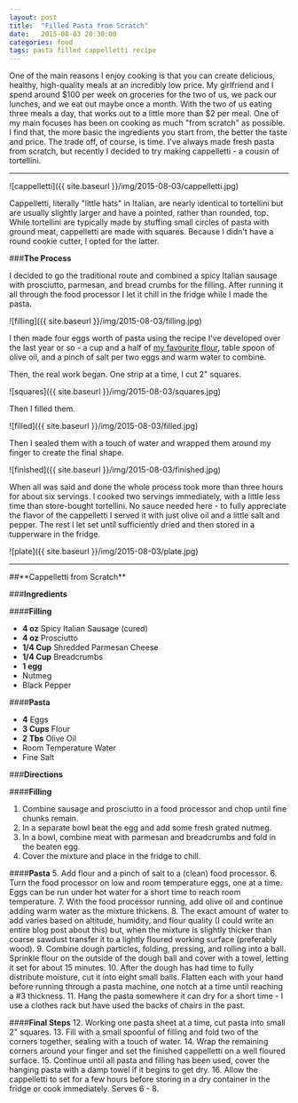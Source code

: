```yaml
---
layout: post
title:  "Filled Pasta from Scratch"
date:   2015-08-03 20:30:00
categories: food
tags: pasta filled cappelletti recipe
---
```


One of the main reasons I enjoy cooking is that you can create delicious, healthy, high-quality meals at an incredibly low price. My girlfriend and I spend around $100 per week on groceries for the two of us, we pack our lunches, and we eat out maybe once a month. With the two of us eating three meals a day, that works out to a little more than $2 per meal. One of my main focuses has been on cooking as much "from scratch" as possible. I find that, the more basic the ingredients you start from, the better the taste and price. The trade off, of course, is time. I've always made fresh pasta from scratch, but recently I decided to try making cappelletti - a cousin of tortellini.

---

![cappelletti]({{ site.baseurl }}/img/2015-08-03/cappelletti.jpg)

Cappelletti, literally "little hats" in Italian, are nearly identical to tortellini but are usually slightly larger and have a pointed, rather than rounded, top. While tortellini are typically made by stuffing small circles of pasta with ground meat, cappelletti are made with squares. Because I didn't have a round cookie cutter, I opted for the latter.

###**The Process**

I decided to go the traditional route and combined a spicy Italian sausage with prosciutto, parmesan, and bread crumbs for the filling. After running it all through the food processor I let it chill in the fridge while I made the pasta.

![filling]({{ site.baseurl }}/img/2015-08-03/filling.jpg)

I then made four eggs worth of pasta using the recipe I've developed over the last year or so - a cup and a half of [my favourite flour](http://www.kingarthurflour.com/), table spoon of olive oil, and a pinch of salt per two eggs and warm water to combine.

Then, the real work began. One strip at a time, I cut 2" squares.

![squares]({{ site.baseurl }}/img/2015-08-03/squares.jpg)

Then I filled them.

![filled]({{ site.baseurl }}/img/2015-08-03/filled.jpg)

Then I sealed them with a touch of water and wrapped them around my finger to create the final shape.

![finished]({{ site.baseurl }}/img/2015-08-03/finished.jpg)

When all was said and done the whole process took more than three hours for about six servings. I cooked two servings immediately, with a little less time than store-bought tortellini. No sauce needed here - to fully appreciate the flavor of the cappelletti I served it with just olive oil and a little salt and pepper. The rest I let set until sufficiently dried and then stored in a tupperware in the fridge.

![plate]({{ site.baseurl }}/img/2015-08-03/plate.jpg)

---
<div class="recipe" markdown="1">
##**Cappelletti from Scratch**

###**Ingredients**

####**Filling**
* **4 oz** Spicy Italian Sausage (cured)
* **4 oz** Prosciutto
* **1/4 Cup** Shredded Parmesan Cheese
* **1/4 Cup** Breadcrumbs
* **1 egg**
* Nutmeg
* Black Pepper

####**Pasta**
* **4** Eggs
* **3 Cups** Flour
* **2 Tbs** Olive Oil
* Room Temperature Water
* Fine Salt

###**Directions**

####**Filling**
1. Combine sausage and prosciutto in a food processor and chop until fine chunks remain.
2. In a separate bowl beat the egg and add some fresh grated nutmeg.
3. In a bowl, combine meat with parmesan and breadcrumbs and fold in the beaten egg.
4. Cover the mixture and place in the fridge to chill.

####**Pasta**
5. Add flour and a pinch of salt to a (clean) food processor.
6. Turn the food processor on low and room temperature eggs, one at a time. Eggs can be run under hot water for a short time to reach room temperature.
7. With the food processor running, add olive oil and continue adding warm water as the mixture thickens.
8. The exact amount of water to add varies based on altitude, humidity, and flour quality (I could write an entire blog post about this) but, when the mixture is slightly thicker than coarse sawdust transfer it to a lightly floured working surface (preferably wood).
9. Combine dough particles, folding, pressing, and rolling into a ball. Sprinkle flour on the outside of the dough ball and cover with a towel, letting it set for about 15 minutes.
10. After the dough has had time to fully distribute moisture, cut it into eight small balls. Flatten each with your hand before running through a pasta machine, one notch at a time until reaching a #3 thickness.
11. Hang the pasta somewhere it can dry for a short time - I use a clothes rack but have used the backs of chairs in the past.

####**Final Steps**
12. Working one pasta sheet at a time, cut pasta into small 2" squares.
13. Fill with a small spoonful of filling and fold two of the corners together, sealing with a touch of water.
14. Wrap the remaining corners around your finger and set the finished cappelletti on a well floured surface.
15. Continue until all pasta and filling has been used, cover the hanging pasta with a damp towel if it begins to get dry.
16. Allow the cappelletti to set for a few hours before storing in a dry container in the fridge or cook immediately. Serves 6 - 8.